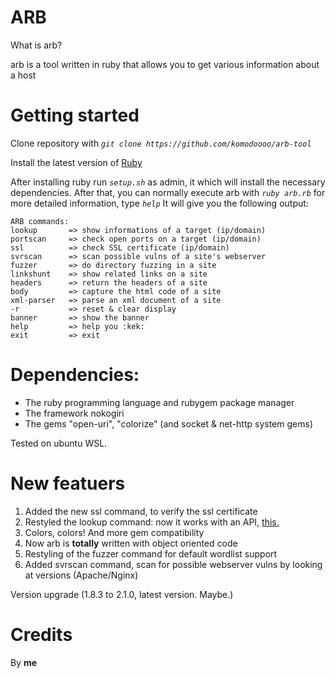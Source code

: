 # ARB 
What is arb? 

arb is a tool written in ruby that allows you to get various information about a host

# Getting started
Clone repository with _`git clone https://github.com/komodoooo/arb-tool`_

Install the latest version of [Ruby](https://www.ruby-lang.org/en/downloads/)

After installing ruby run _`setup.sh`_ as admin, it which will install the necessary dependencies. After that, you can normally execute arb with _`ruby arb.rb`_ for more detailed information, type _`help`_
It will give you the following output:

```
ARB commands:
lookup       => show informations of a target (ip/domain)
portscan     => check open ports on a target (ip/domain)
ssl          => check SSL certificate (ip/domain)
svrscan      => scan possible vulns of a site's webserver
fuzzer       => do directory fuzzing in a site
linkshunt    => show related links on a site
headers      => return the headers of a site
body         => capture the html code of a site
xml-parser   => parse an xml document of a site
-r           => reset & clear display
banner       => show the banner
help         => help you :kek:
exit         => exit
```

# Dependencies:

- The ruby programming language and rubygem package manager
- The framework nokogiri
- The gems "open-uri", "colorize" (and socket & net-http system gems)

Tested on ubuntu WSL.

# New featuers
1) Added the new ssl command, to verify the ssl certificate
2) Restyled the lookup command: now it works with an API, [this.](https://ipwhois.app)
3) Colors, colors! And more gem compatibility
4) Now arb is **totally** written with object oriented code
5) Restyling of the fuzzer command for default wordlist support
6) Added svrscan command, scan for possible webserver vulns by looking at versions (Apache/Nginx)

Version upgrade (1.8.3 to 2.1.0, latest version. Maybe.)


# Credits

By **me**
